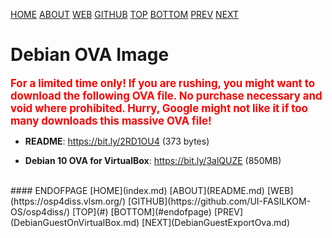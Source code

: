 ---
---

[HOME](index.md)
[ABOUT](README.md)
[WEB](https://osp4diss.vlsm.org/)
[GITHUB](https://github.com/UI-FASILKOM-OS/osp4diss/)
[TOP](#)
[BOTTOM](#endofpage)
[PREV](DebianGuestOnVirtualBox.md)
[NEXT](DebianGuestExportOva.md)

# Debian OVA Image

<span style="color:red; font-weight:bold; font-size:larger;">
For a limited time only!
If you are rushing, you might want to download the following OVA file.
No purchase necessary and void where prohibited.
Hurry, Google might not like it if too many downloads this massive OVA file!
</span>

* **README**:  <https://bit.ly/2RD1OU4> (373 bytes)

* **Debian 10 OVA for VirtualBox**: <https://bit.ly/3alQUZE> (850MB)

<br>
#### ENDOFPAGE
[HOME](index.md)
[ABOUT](README.md)
[WEB](https://osp4diss.vlsm.org/)
[GITHUB](https://github.com/UI-FASILKOM-OS/osp4diss/)
[TOP](#)
[BOTTOM](#endofpage)
[PREV](DebianGuestOnVirtualBox.md)
[NEXT](DebianGuestExportOva.md)

